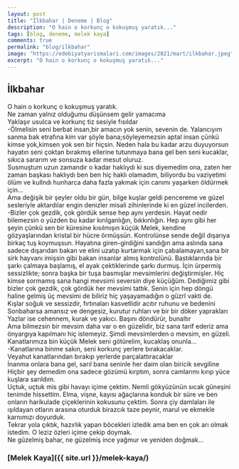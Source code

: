 ```yaml
---
layout: post
title: "İlkbahar | Deneme | Blog"
description: "O hain o korkunç o kokuşmuş yaratık..."
tags: [blog, deneme, melek kaya]
comments: true
permalink: "blog/ilkbahar"
image: "https://edebiyatyarismalari.com/images/2021/mart/ilkbahar.jpeg"
excerpt: "O hain o korkunç o kokuşmuş yaratık..."
---
```


## İlkbahar
O hain o korkunç o kokuşmuş yaratık.  
Ne zaman yalnız olduğumu düşünsem gelir yamacıma  
Yaklaşır usulca ve korkunç tiz sesiyle fısıldar  
-Ölmelisin seni berbat insan,bir amacın yok senin, sevenin de. Yalancıyım sanma bak etrafına kim var şöyle bana;söyleyemezsin aptal insan çünkü kimse yok,kimsen yok sen bir hiçsin. Neden hala bu kadar arzu duyuyorsun hayatın seni çoktan bırakmış ellerine tutunmaya bana gel ben seni kucaklar, sıkıca sararım ve sonsuza kadar mesut oluruz.  
Susmuştum uzun zamandır o kadar haklıydı ki sus diyemedim ona, zaten her zaman başkası haklıydı ben ben hiç haklı olamadım, biliyordu bu vaziyetimi ölüm ve kullndı
hunharca daha fazla yakmak için canımı yaşarken öldürmek için…  
Ama değişik bir şeyler oldu bir gün, bilge kuşlar geldi pencereme ve güzel sesleriyle aktardılar engin denizler misali zihinlerinde ki en güzel incilerden.  
-Bizler çok gezdik, çok gördük sense hep aynı yerdesin. Hayat nedir bilemezsin o yüzden bu kadar kırılganlığın, bıkkınlığın. Hep aynı gibi her şeyin çünkü sen bir küresine kısılmışın küçük Melek, kendine gözyaşlarından kristal bir hücre örmüşsün. Kontrolünse sende değil dışarıya birkaç tuş koymuşsun. Hayatına giren-girdiğini sandığın ama aslında sana sadece dışarıdan bakan ve elini uzatıp kurtarmak için çabalamayan,sana bir sirk hayvanı imişsin gibi bakan insanlar almış kontrolünü.  Bastıklarında bir şarkı çalmaya başlamış, el ayak çektiklerinde şarkı durmuş. İçin ürpermiş sessizlikte; sonra başka bir tuşa basmışlar mevsimlerini değiştirmişler. Hiç kimse sormamış sana hangi mevsimi seversin diye küçüğüm. Dediğimiz gibi bizler çok gezdik, çok gördük her mevsimi tattık. Senin için hep döngü haline gelmiş üç mevsimi de biliriz hiç yaşayamadığın o güzrl vakti de.  
Kışlar soğuk ve sessizdir, fırtınaları kasvetlidir acıtır ruhunu ve bedenini  
Sonbaharsa amansız ve dengesiz, kurutur ruhları ve bir bir döker yaprakları  
Yazlar ise cehennem, kurak ve yakıcı. Başını döndürür, bunaltır  
Ama bilmezsin bir mevsim daha var o en güzelidir, biz sana tarif ederiz ama önyargıya kapılmanı hiç istemeyiz. Şimdi mevsimlerden o mevsim, en güzeli. Kanatlarımıza bin küçük Melek seni götürelim, kucaklaş onunla…  
-Kanatlarına binme sakın, seni korkunç yerlere bırakacaklar.  
Veyahut kanatlarından bırakıp yerlerde parçalattıracaklar  
İnanma onlara bana gel, sarıl bana seninle her daim olan biricik sevgiline
Hiçbir şey demedim ona sadece gözümü kırptım, sonra camlarımı kırıp yüce kuşlara sarıldım.  
Uçtuk, uçtuk mis gibi havayı içime çektim. Nemli gökyüzünün sıcak güneşini tenimde hissettim. Elma, vişne, kayısı ağaçlarına konduk bir süre ve ben onların harikulade
çiçeklerinin kokusunu çektim. Sonra çiy damlaları ile ışıldayan otların arasına oturduk birazcık taze peynir, marul ve ekmekle karnımızı doyurduk.  
Tekrar yola çıktık, hazırlık yapan böcekleri izledik ama ben en çok arı olmak istedim. O leziz özleri içime çekip doymak.  
Ne güzelmiş bahar, ne güzelmiş ince yağmur ve yeniden doğmak…  

### [Melek Kaya]({{ site.url }}/melek-kaya/)